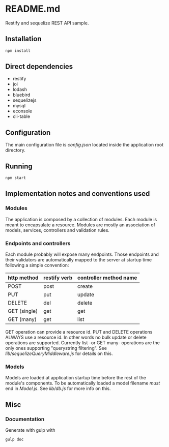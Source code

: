 # README.md

Restify and sequelize REST API sample.

## Installation

```bash
npm install
```

## Direct dependencies

* restify
* joi
* lodash
* bluebird
* sequelizejs
* mysql
* econsole
* cli-table

## Configuration

The main configuration file is *config.json* located inside the application root directory.

## Running

```bash
npm start
```

## Implementation notes and conventions used

### Modules

The application is composed by a collection of modules. Each module is meant to encapsulate a resource.
Modules are mostly an association of models, services, controllers and validation rules.

### Endpoints and controllers

Each module probably will expose many endpoints. Those endpoints and their validators are automatically mapped to the server at startup time following a simple convention:

http method		| restify verb	| controller method name
----------------|---------------|-----------------------
POST			| post			| create
PUT				| put			| update
DELETE			| del			| delete
GET	(single)	| get			| get
GET (many)		| get			| list

GET operation can provide a resource id. PUT and DELETE operations ALWAYS use a resource id. In other words no bulk update or delete operations are supported.
Currently list -or GET many- operations are the only ones supporting "querystring filtering".
See *lib/sequelizeQueryMiddleware.js* for details on this.

### Models

Models are loaded at application startup time before the rest of the module's components. To be automatically loaded a model filename *must* end in *Model.js*. See *lib/db.js* for more info on this.

## Misc

### Documentation

Generate with gulp with

```bash
gulp doc
```
